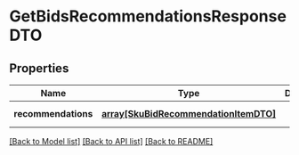 # GetBidsRecommendationsResponseDTO

## Properties
Name | Type | Description | Notes
------------ | ------------- | ------------- | -------------
**recommendations** | [**array[SkuBidRecommendationItemDTO]**](SkuBidRecommendationItemDTO.md) |  | [default to null]

[[Back to Model list]](../README.md#documentation-for-models) [[Back to API list]](../README.md#documentation-for-api-endpoints) [[Back to README]](../README.md)


